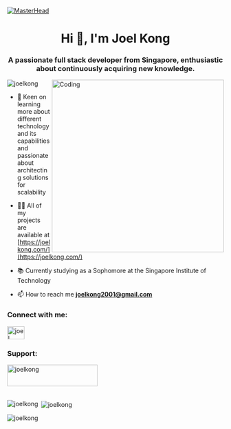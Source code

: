 [![MasterHead](https://mir-s3-cdn-cf.behance.net/project_modules/max_1200/79731568097599.5b50bca477735.jpg)](https://joelkong.github.io/)
<h1 align="center">Hi 👋, I'm Joel Kong</h1>
<h3 align="center">A passionate full stack developer from Singapore, enthusiastic about continuously acquiring new knowledge.</h3>
<img align="right" alt="Coding" width="400" src="https://cdn.dribbble.com/users/1162077/screenshots/3848914/programmer.gif">

<p align="left"> <img src="https://komarev.com/ghpvc/?username=joelkong&label=Profile%20views&color=0e75b6&style=flat" alt="joelkong" /> </p>

- 🔭 Keen on learning more about different technology and its capabilities and passionate about architecting solutions for scalability

- 👨‍💻 All of my projects are available at [https://joelkong.com/](https://joelkong.com/)

- 📚 Currently studying as a Sophomore at the Singapore Institute of Technology

- 📫 How to reach me **joelkong2001@gmail.com**

<h3 align="left">Connect with me:</h3>
<p align="left">
<a href="https://linkedin.com/in/joel-kong" target="blank"><img align="center" src="https://raw.githubusercontent.com/rahuldkjain/github-profile-readme-generator/master/src/images/icons/Social/linked-in-alt.svg" alt="joel kong" height="30" width="40" /></a>
</p>

<h3 align="left">Support:</h3>
<p><a href="https://ko-fi.com/joelkong"> <img align="left" src="https://cdn.ko-fi.com/cdn/kofi3.png?v=3" height="50" width="210" alt="joelkong" /></a></p><br><br>
<br><br>

<p><img align="left" src="https://github-readme-stats.vercel.app/api/top-langs?username=joelkong&show_icons=true&locale=en&layout=compact" alt="joelkong" /></p>

<p>&nbsp;<img align="center" src="https://github-readme-stats.vercel.app/api?username=joelkong&show_icons=true&locale=en" alt="joelkong" /></p>

<p><img align="center" src="https://github-readme-streak-stats.herokuapp.com/?user=joelkong&" alt="joelkong" /></p>
